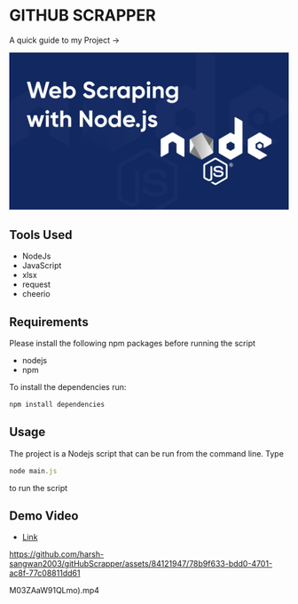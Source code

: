 # GITHUB SCRAPPER

A quick guide to my Project ->

<img src ="/image.webp">


## Tools Used

- NodeJs
- JavaScript
- xlsx
- request
- cheerio

## Requirements

Please install the following npm packages before running the script

- nodejs
- npm

To install the dependencies run:

```js
npm install dependencies
```

## Usage

The project is a Nodejs script that can be run from the command line.
Type 

```js
node main.js
``` 
to run the script

## Demo Video

- [Link](https://app.gemoo.com/share/home?codeId=M03ZAaW91QLmo)

https://github.com/harsh-sangwan2003/gitHubScrapper/assets/84121947/78b9f633-bdd0-4701-ac8f-77c08811dd61

M03ZAaW91QLmo).mp4
